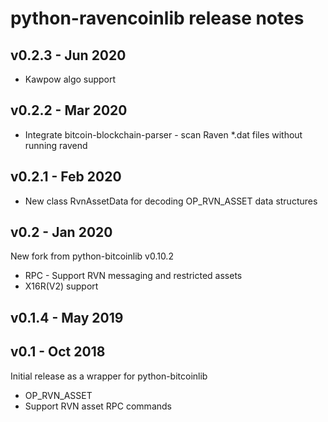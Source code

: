 # python-ravencoinlib release notes

## v0.2.3 - Jun 2020
* Kawpow algo support

## v0.2.2 - Mar 2020

* Integrate bitcoin-blockchain-parser - scan Raven *.dat files without running ravend

## v0.2.1 - Feb 2020

* New class RvnAssetData for decoding OP_RVN_ASSET data structures

## v0.2 - Jan 2020

New fork from python-bitcoinlib v0.10.2

* RPC - Support RVN messaging and restricted assets
* X16R(V2) support

## v0.1.4 - May 2019

## v0.1 - Oct 2018

Initial release as a wrapper for python-bitcoinlib

* OP_RVN_ASSET
* Support RVN asset RPC commands
